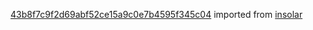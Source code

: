 [43b8f7c9f2d69abf52ce15a9c0e7b4595f345c04](https://github.com/insolar/insolar/commit/43b8f7c9f2d69abf52ce15a9c0e7b4595f345c04) imported from [insolar](https://github.com/insolar/insolar)
